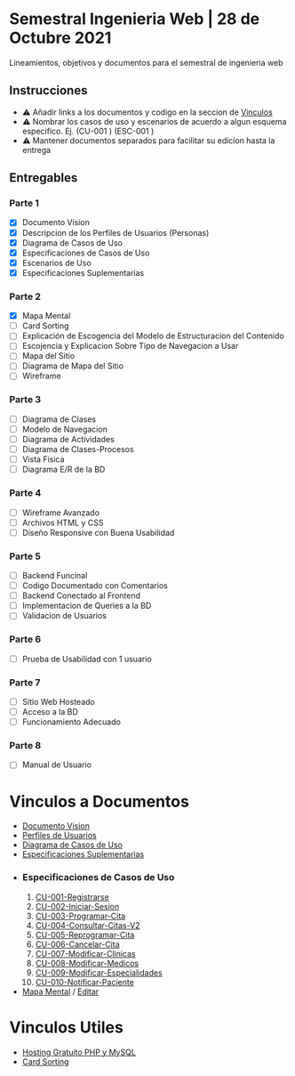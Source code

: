 # Semestral Ingenieria Web | 28 de Octubre 2021
Lineamientos, objetivos y documentos para el semestral de ingenieria web

## Instrucciones
- ⚠ Añadir links a los documentos y codigo en la seccion de [Vinculos](#vinculos-a-documentos)
- ⚠ Nombrar los casos de uso y escenarios de acuerdo a algun esquema especifico. Ej. (CU-001 <Nombre de Caso de Uso>) (ESC-001 <Nombre de Escenario>)
- ⚠ Mantener documentos separados para facilitar su edicion hasta la entrega

## Entregables
### Parte 1
- [x] Documento Vision
- [x] Descripcion de los Perfiles de Usuarios (Personas)
- [x] Diagrama de Casos de Uso
- [x] Especificaciones de Casos de Uso
- [x] Escenarios de Uso
- [x] Especificaciones Suplementarias

### Parte 2
- [x] Mapa Mental
- [ ] Card Sorting
- [ ] Explicación de Escogencia del Modelo de Estructuracion del Contenido
- [ ] Escojencia y Explicacion Sobre Tipo de Navegacion a Usar
- [ ] Mapa del Sitio
- [ ] Diagrama de Mapa del Sitio
- [ ] Wireframe

### Parte 3
- [ ] Diagrama de Clases
- [ ] Modelo de Navegacion
- [ ] Diagrama de Actividades
- [ ] Diagrama de Clases-Procesos
- [ ] Vista Fisica
- [ ] Diagrama E/R de la BD

### Parte 4
- [ ] Wireframe Avanzado
- [ ] Archivos HTML y CSS
- [ ] Diseño Responsive con Buena Usabilidad

### Parte 5
- [ ] Backend Funcinal
- [ ] Codigo Documentado con Comentarios
- [ ] Backend Conectado al Frontend
- [ ] Implementacion de Queries a la BD
- [ ] Validacion de Usuarios

### Parte 6
- [ ] Prueba de Usabilidad con 1 usuario

### Parte 7
- [ ] Sitio Web Hosteado
- [ ] Acceso a la BD
- [ ] Funcionamiento Adecuado

### Parte 8
- [ ] Manual de Usuario

# Vinculos a Documentos
- [Documento Vision](https://utpac-my.sharepoint.com/:w:/g/personal/joseph_cano_utp_ac_pa/EXyv3LgHC1VHj08n3jKab-wBH7Bj_nqRvKQQ3OH76Lm7pQ?e=MUC7Tm)
- [Perfiles de Usuarios](./personas.pdf)
- [Diagrama de Casos de Uso](./Diagrama%20Casos%20de%20Uso.pdf)
- [Especificaciones Suplementarias](https://utpac-my.sharepoint.com/:w:/g/personal/joseph_cano_utp_ac_pa/Eam22Bh5oktOnVjsopNS4KUBdUW_F6kK529U-I08XXZ6dQ?e=TVV5Vz)
- ### Especificaciones de Casos de Uso
  1. [CU-001-Registrarse](https://utpac-my.sharepoint.com/:w:/g/personal/joseph_cano_utp_ac_pa/EaEjy8HXR0FBoPI7g7ISovMBPeAHpT81r1hcCDhTEUz_Yw?e=19hxH2)
  2. [CU-002-Iniciar-Sesion](https://utpac-my.sharepoint.com/:w:/g/personal/joseph_cano_utp_ac_pa/EbkZtRLIzwFJjRIciJQXrA4BgfEXJbo-Y7iawKWGg1wncg?e=9q0YcH)
  3. [CU-003-Programar-Cita](https://utpac-my.sharepoint.com/:w:/g/personal/joseph_cano_utp_ac_pa/Ee_DnVAQvilIuj3QcYFLPUUBA6j6y47CuEH8j0QCN4iAOw?e=eYjgTh)
  4. [CU-004-Consultar-Citas-V2](https://utpac-my.sharepoint.com/:w:/g/personal/joseph_cano_utp_ac_pa/EdCD0oQwkI1DqPcwZ-5Bb7MBIUiF42UHWS4b_FHO-M1b5w?e=gwKqJj)
  5. [CU-005-Reprogramar-Cita](https://utpac-my.sharepoint.com/:w:/g/personal/joseph_cano_utp_ac_pa/EYp06JnxYMhNpb02WwLbVw4BIdcyn2cCWnr5nKGnqW-X8A?e=Vky4ev)
  6. [CU-006-Cancelar-Cita](https://utpac-my.sharepoint.com/:w:/g/personal/joseph_cano_utp_ac_pa/EYPod5yYqvlLlDXT-SC-uJABRZNPnRSbL_ws3nstAwzxtw?e=e51Axf)
  7. [CU-007-Modificar-Clinicas](https://utpac-my.sharepoint.com/:w:/g/personal/joseph_cano_utp_ac_pa/EXw5Y0vknLtIlfpDU8RYnFsBNx0rAjHGiioipBz1YxLKKQ?e=s4Mr5o)
  8. [CU-008-Modificar-Medicos](https://utpac-my.sharepoint.com/:w:/g/personal/joseph_cano_utp_ac_pa/Ef6m9-uZTlxBhNRP0ylqsZMBMvYOPA0Lst1-K6S0IiOlBw?e=BqOyMh)
  9. [CU-009-Modificar-Especialidades](https://utpac-my.sharepoint.com/:w:/g/personal/joseph_cano_utp_ac_pa/EUuwccPEG75Jstbi1KlvtGsB323_8FWY2eoGZzMeznGgbQ?e=drEuiz)
  10. [CU-010-Notificar-Paciente](https://utpac-my.sharepoint.com/:w:/g/personal/joseph_cano_utp_ac_pa/EQJ9CftWpA9CsGnecVuwOVYBv59NWkZqjjcIOsqswdcoKw?e=Untzea)
- [Mapa Mental](./mapa%20mental.png) / [Editar](https://www.mindmeister.com/2068940642?t=FzrXgtzXU0#)
# Vinculos Utiles
- [Hosting Gratuito PHP y MySQL](https://es.000webhost.com/)
- [Card Sorting](https://www.optimalworkshop.com/)
